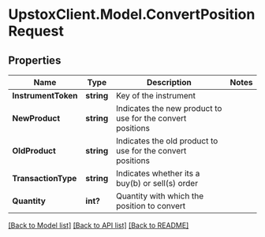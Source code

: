 # UpstoxClient.Model.ConvertPositionRequest
## Properties

Name | Type | Description | Notes
------------ | ------------- | ------------- | -------------
**InstrumentToken** | **string** | Key of the instrument | 
**NewProduct** | **string** | Indicates the new product to use for the convert positions | 
**OldProduct** | **string** | Indicates the old product to use for the convert positions | 
**TransactionType** | **string** | Indicates whether its a buy(b) or sell(s) order | 
**Quantity** | **int?** | Quantity with which the position to convert | 

[[Back to Model list]](../README.md#documentation-for-models) [[Back to API list]](../README.md#documentation-for-api-endpoints) [[Back to README]](../README.md)

